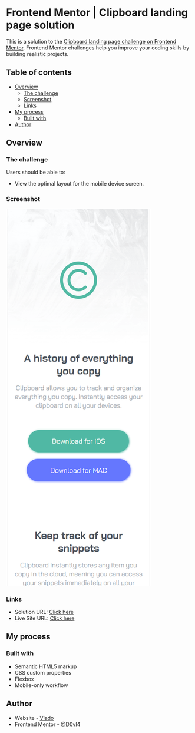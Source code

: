 # Frontend Mentor | Clipboard landing page solution

This is a solution to the [Clipboard landing page challenge on Frontend Mentor](https://www.frontendmentor.io/challenges/clipboard-landing-page-5cc9bccd6c4c91111378ecb9). Frontend Mentor challenges help you improve your coding skills by building realistic projects.

## Table of contents

- [Overview](#overview)
  - [The challenge](#the-challenge)
  - [Screenshot](#screenshot)
  - [Links](#links)
- [My process](#my-process)
  - [Built with](#built-with)
- [Author](#author)

## Overview

### The challenge

Users should be able to:

- View the optimal layout for the mobile device screen.

### Screenshot

![](./design/screenshot.png)

### Links

- Solution URL: [Click here](https://www.frontendmentor.io/solutions/clipboard-landing-page-zC6gB6f-qo)
- Live Site URL: [Click here](https://relaxed-snickerdoodle-e77ff4.netlify.app)

## My process

### Built with

- Semantic HTML5 markup
- CSS custom properties
- Flexbox
- Mobile-only workflow

## Author

- Website - [Vlado](https://dovla.me)
- Frontend Mentor - [@D0vl4](https://www.frontendmentor.io/profile/D0vl4)
